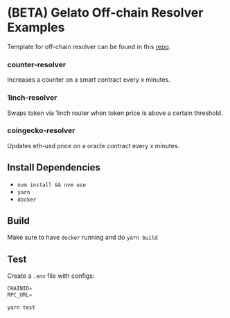 # (BETA) Gelato Off-chain Resolver Examples

Template for off-chain resolver can be found in this [repo](https://github.com/gelatodigital/off-chain-resolver-template).

### counter-resolver

Increases a counter on a smart contract every x minutes.

### 1inch-resolver

Swaps token via 1inch router when token price is above a certain threshold.

### coingecko-resolver

Updates eth-usd price on a oracle contract every x minutes.

## Install Dependencies

- `nvm install && nvm use`
- `yarn`
- `docker`

## Build

Make sure to have `docker` running and do `yarn build`

## Test

Create a `.env` file with configs:

```typescript
CHAINID=
RPC_URL=
```

`yarn test`
